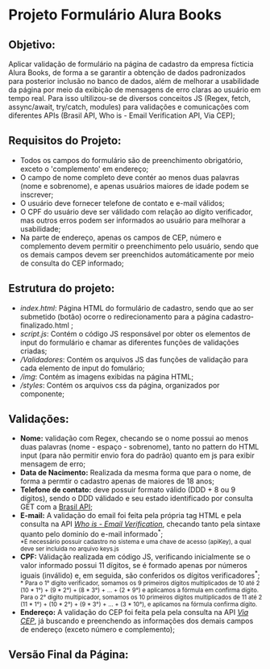 # Projeto Formulário Alura Books

## Objetivo: 
Aplicar validação de formulário na página de cadastro da empresa fícticia Alura Books, de forma a se garantir a obtenção de dados padronizados para posterior inclusão no banco de dados, além de melhorar a usabilidade da página por meio da exibição de mensagens de erro claras ao usuário em tempo real. Para isso ultilizou-se de diversos conceitos JS (Regex, fetch, assync/await, try/catch, modules) para validações e comunicações com diferentes APIs (Brasil API, Who is - Email Verification API, Via CEP);

## Requisitos do Projeto:

<ul>
   <li>Todos os campos do formulário são de preenchimento obrigatório, exceto o 'complemento' em endereço;</li>
   <li>O campo de nome completo deve contér ao menos duas palavras (nome e sobrenome), e apenas usuários maiores de idade podem se inscrever;</li>
   <li>O usuário deve fornecer telefone de contato e e-mail válidos;</li>
   <li>O CPF do usuário deve ser válidado com relação ao dígito verificador, mas outros erros podem ser informados ao usuário para melhorar a usabilidade;</li>
   <li>Na parte de endereço, apenas os campos de CEP, número e complemento devem permitir o preenchimento pelo usuário, sendo que os demais campos devem ser preenchidos automáticamente por meio de consulta do CEP informado;</li>
</ul>

## Estrutura do projeto:
<ul>
   <li><i>index.html</i>: Página HTML do formulário de cadastro, sendo que ao ser submetido (botão) ocorre o redirecionamento para a página cadastro-finalizado.html ;</li>
   <li><i>script.js</i>: Contém o código JS responsável por obter os elementos de input do formulário e chamar as diferentes funções de validações criadas;</li>
   <li><i>/Validadores</i>: Contém os arquivos JS das funções de validação para cada elemento de input do fomulário;
   <li><i>/img</i>: Contém as imagens exibidas na página HTML;</li>
   <li><i>/styles</i>: Contém os arquivos css da página, organizados por componente;</li>
</ul>


## Validações:
   <ul>
      <li><b>Nome:</b> validação com Regex, checando se o nome possui ao menos duas palavras (nome - espaço - sobrenome), tanto no pattern do HTML input (para não permitir envio fora do padrão) quanto em js para exibir mensagem de erro;</li>
      <li><b>Data de Nacimento:</b> Realizada da mesma forma que para o nome, de forma a permtir o cadastro apenas de maiores de 18 anos;</li>
      <li><b>Telefone de contato:</b> deve possuir formato válido (DDD + 8 ou 9 dígitos), sendo o DDD válidado e seu estado identificado por consulta GET com a <a href="https://brasilapi.com.br/" alt="_blank">Brasil API</a>;</li>
      <li><b>E-mail:</b> A validação do email foi feita pela própria tag HTML e pela consulta na API <a href="https://emailverification.whoisxmlapi.com/api" alt="_blank"> <i>Who is - Email Verification</i></a>, checando tanto pela sintaxe quanto pelo dominío do e-mail informado<sup>*</sup>;</li>
      <small>*É necessário possuir cadastro no sistema e uma chave de acesso (apiKey), a qual deve ser incluida no arquivo keys.js</small>
      <li><b>CPF:</b> Válidação realizada em código JS, verificando inicialmente se o valor informado possui 11 dígitos, se é formado apenas por números iguais (inválido) e, em seguida, são conferidos os dígitos verificadores<sup>*</sup>;</li>
      <small>* Para o 1° digito verificador, somamos os 9 primeiros dígitos multiplicados de 10 até 2 (10 * 1°) + (9 * 2°) + (8 * 3°) + ... + (2 * 9°) e aplicamos a fórmula em confirma dígito. Para o 2° digito multipicador, somamos os 10 primeiros dígitos multiplicados de 11 até 2 (11 * 1°) + (10 * 2°) + (9 * 3°) + ... + (3 * 10°), e aplicamos na fórmula confirma dígito.</small>
      <li><b>Endereço:</b> A validação do CEP foi feita pela pela consulta na API <a href="https://viacep.com.br/" alt="_blank"> <i>Via CEP</i></a>, já buscando e preenchendo as informações dos demais campos de endereço (exceto número e complemento);</li>
   </ul>

## Versão Final da Página: